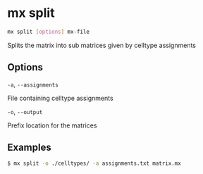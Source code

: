 # mx split

```bash
mx split [options] mx-file
```

Splits the matrix into sub matrices given by celltype assignments

## Options

`-a`, `--assignments`

File containing celltype assignments

`-o`, `--output`

Prefix location for the matrices

## Examples

```bash
$ mx split -o ./celltypes/ -a assignments.txt matrix.mx
```
